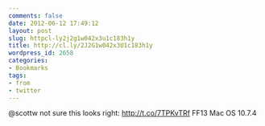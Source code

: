 ```yaml
---
comments: false
date: 2012-06-12 17:49:12
layout: post
slug: httpcl-ly2j2g1w042x3u1c183h1y
title: http://cl.ly/2J2G1w042x3U1c183h1y
wordpress_id: 2658
categories:
- Bookmarks
tags:
- from
- twitter
---
```


@scottw not sure this looks right: http://t.co/7TPKvTRf FF13 Mac OS 10.7.4
